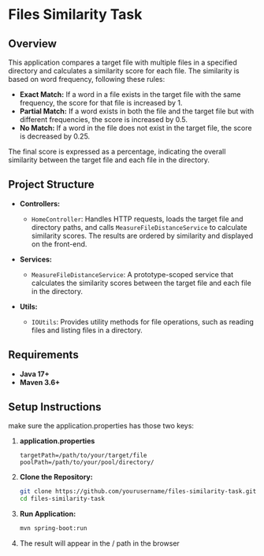 # Files Similarity Task

## Overview

This application compares a target file with multiple files in a specified directory and calculates a similarity score for each file. The similarity is based on word frequency, following these rules:

- **Exact Match:** If a word in a file exists in the target file with the same frequency, the score for that file is increased by 1.
- **Partial Match:** If a word exists in both the file and the target file but with different frequencies, the score is increased by 0.5.
- **No Match:** If a word in the file does not exist in the target file, the score is decreased by 0.25.

The final score is expressed as a percentage, indicating the overall similarity between the target file and each file in the directory.

## Project Structure

- **Controllers:**
    - `HomeController`: Handles HTTP requests, loads the target file and directory paths, and calls `MeasureFileDistanceService` to calculate similarity scores. The results are ordered by similarity and displayed on the front-end.

- **Services:**
    - `MeasureFileDistanceService`: A prototype-scoped service that calculates the similarity scores between the target file and each file in the directory.

- **Utils:**
    - `IOUtils`: Provides utility methods for file operations, such as reading files and listing files in a directory.


## Requirements

- **Java 17+**
- **Maven 3.6+**

## Setup Instructions
make sure the application.properties has those two keys:
1. **application.properties**
    ```properties
    targetPath=/path/to/your/target/file
    poolPath=/path/to/your/pool/directory/

2. **Clone the Repository:**
   ```bash
   git clone https://github.com/yourusername/files-similarity-task.git
   cd files-similarity-task

3. **Run Application:**
   ``` bash
   mvn spring-boot:run

4. The result will appear in the / path in the browser